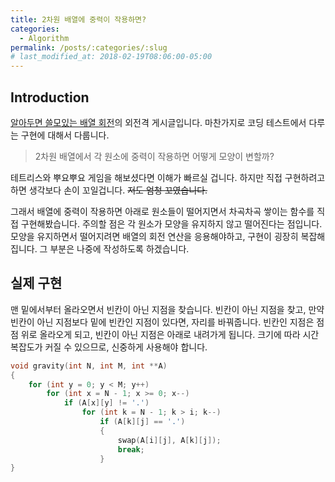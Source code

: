 ```yaml
---
title: 2차원 배열에 중력이 작용하면?
categories: 
  - Algorithm
permalink: /posts/:categories/:slug
# last_modified_at: 2018-02-19T08:06:00-05:00
---
```


## Introduction

[알아두면 쓸모있는 배열 회전](/posts/algorithm/알아두면-쓸모있는-배열-회전)의 외전격 게시글입니다.
마찬가지로 코딩 테스트에서 다루는 구현에 대해서 다룹니다.

> 2차원 배열에서 각 원소에 중력이 작용하면 어떻게 모양이 변할까?

테트리스와 뿌요뿌요 게임을 해보셨다면 이해가 빠르실 겁니다.
하지만 직접 구현하려고 하면 생각보다 손이 꼬일겁니다. ~~저도 엄청 꼬였습니다.~~

그래서 배열에 중력이 작용하면 아래로 원소들이 떨어지면서 차곡차곡 쌓이는 함수를 직접 구현해봤습니다.
주의할 점은 각 원소가 모양을 유지하지 않고 떨어진다는 점입니다.
모양을 유지하면서 떨어지려면 배열의 회전 연산을 응용해야하고, 구현이 굉장히 복잡해집니다.
그 부분은 나중에 작성하도록 하겠습니다.

## 실제 구현

맨 밑에서부터 올라오면서 빈칸이 아닌 지점을 찾습니다.
빈칸이 아닌 지점을 찾고, 만약 빈칸이 아닌 지점보다 밑에 빈칸인 지점이 있다면, 자리를 바꿔줍니다.
빈칸인 지점은 점점 위로 올라오게 되고, 빈칸이 아닌 지점은 아래로 내려가게 됩니다.
크기에 따라 시간복잡도가 커질 수 있으므로, 신중하게 사용해야 합니다.

```cpp
void gravity(int N, int M, int **A)
{
    for (int y = 0; y < M; y++)
        for (int x = N - 1; x >= 0; x--)
            if (A[x][y] != '.')
                for (int k = N - 1; k > i; k--)
                    if (A[k][j] == '.')
                    {
                        swap(A[i][j], A[k][j]);
                        break;
                    }
}
```